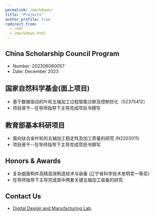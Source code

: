 ```yaml
---
permalink: /markdown/
title: "Projects"
author_profile: true
redirect_from: 
  - /md/
  - /markdown.html
---
```


## China Scholarship Council Program

* Number: 202306080057
* Date: December 2023

## 国家自然科学基金(面上项目)
* 基于数据驱动的叶轮五轴加工过程智能诊断及控制优化（52375412）
* 项目骨干--在导师指导下主导完成项目书撰写

## 教育部基本科研项目
* 面向钛合金叶轮的五轴加工稳定性及加工质量的研究 (N2203011)
* 项目骨干--在导师指导下主导完成项目书撰写

## Honors & Awards
* 复杂曲面构件高精高效制造技术与装备 (辽宁省科学技术发明奖一等奖)
* 在导师指导下主导完成其中两套关键五轴加工装备的研究



## Contact Us
* [Digital Design and Manufacturing Lab](http://faculty.neu.edu.cn/zhulida/).

